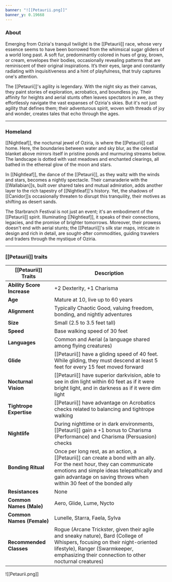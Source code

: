 ```yaml
---
banner: "![[Petaurii.png]]"
banner_y: 0.19668
---
```

### About

Emerging from Oziria's tranquil twilight is the [[Petaurii]] race, whose very essence seems to have been borrowed from the whimsical sugar gliders of a world long past. A soft fur, predominantly colored in hues of gray, brown, or cream, envelopes their bodies, occasionally revealing patterns that are reminiscent of their original inspirations. It’s their eyes, large and constantly radiating with inquisitiveness and a hint of playfulness, that truly captures one's attention.

The [[Petaurii]]'s agility is legendary. With the night sky as their canvas, they paint stories of exploration, acrobatics, and boundless joy. Their affinity for heights and aerial stunts often leaves spectators in awe, as they effortlessly navigate the vast expanses of Oziria's skies. But it's not just agility that defines them; their adventurous spirit, woven with threads of joy and wonder, creates tales that echo through the ages.

-----
### Homeland

[[Nightleaf]], the nocturnal jewel of Oziria, is where the [[Petaurii]] call home. Here, the boundaries between water and sky blur, as the celestial blanket above mirrors itself in pristine ponds and murmuring streams below. The landscape is dotted with vast meadows and enchanted clearings, all bathed in the ethereal glow of the moon and stars.

In [[Nightleaf]], the dance of the [[Petaurii]], as they waltz with the winds and stars, becomes a nightly spectacle. Their camaraderie with the [[Wallabian]]s, built over shared tales and mutual admiration, adds another layer to the rich tapestry of [[Nightleaf]]'s history. Yet, the shadows of [[Canidor]]s occasionally threaten to disrupt this tranquility, their motives as shifting as desert sands.

The Starbranch Festival is not just an event; it's an embodiment of the [[Petaurii]] spirit. Illuminating [[Nightleaf]], it speaks of their connections, legacies, and the promise of brighter tomorrows. Moreover, their prowess doesn't end with aerial stunts; the [[Petaurii]]'s silk star maps, intricate in design and rich in detail, are sought-after commodities, guiding travelers and traders through the mystique of Oziria.

-----
### [[Petaurii]] traits

|**[[Petaurii]] Traits**|**Description**|
|---|---|
|**Ability Score Increase**|+2 Dexterity, +1 Charisma|
|**Age**|Mature at 10, live up to 60 years|
|**Alignment**|Typically Chaotic Good, valuing freedom, bonding, and nightly adventures|
|**Size**|Small (2.5 to 3.5 feet tall)|
|**Speed**|Base walking speed of 30 feet|
|**Languages**|Common and Aerial (a language shared among flying creatures)|
|**Glide**|[[Petaurii]] have a gliding speed of 40 feet. While gliding, they must descend at least 5 feet for every 15 feet moved forward|
|**Nocturnal Vision**|[[Petaurii]] have superior darkvision, able to see in dim light within 60 feet as if it were bright light, and in darkness as if it were dim light|
|**Tightrope Expertise**|[[Petaurii]] have advantage on Acrobatics checks related to balancing and tightrope walking|
|**Nightlife**|During nighttime or in dark environments, [[Petaurii]] gain a +1 bonus to Charisma (Performance) and Charisma (Persuasion) checks|
|**Bonding Ritual**|Once per long rest, as an action, a [[Petaurii]] can create a bond with an ally. For the next hour, they can communicate emotions and simple ideas telepathically and gain advantage on saving throws when within 30 feet of the bonded ally|
|**Resistances**|None|
|**Common Names (Male)**|Aero, Glide, Lume, Nycto|
|**Common Names (Female)**|Lunelle, Starra, Faela, Sylva|
|**Recommended Classes**|Rogue (Arcane Trickster, given their agile and sneaky nature), Bard (College of Whispers, focusing on their night-oriented lifestyle), Ranger (Swarmkeeper, emphasizing their connection to other nocturnal creatures)|

![[Petaurii.png]]